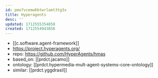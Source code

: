 ```yaml
---
id: pmo7vcemw6btwrlamt3tg3x
title: Hyperagents
desc: ''
updated: 1712555354858
created: 1712554943856
---
```


- [[c.software.agent-framework]]
- https://project.hyperagents.org/
- repo: https://github.com/HyperAgents/hmas
- based_on: [[prdct.jacamo]]
- ontology: [[prdct.hypermedia-mult-agent-systems-core-ontology]]
- similar: [[prdct.yggdrasil]]